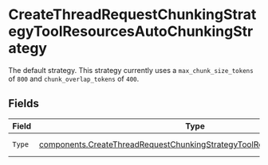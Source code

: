 # CreateThreadRequestChunkingStrategyToolResourcesAutoChunkingStrategy

The default strategy. This strategy currently uses a `max_chunk_size_tokens` of `800` and `chunk_overlap_tokens` of `400`.


## Fields

| Field                                                                                                                                                                  | Type                                                                                                                                                                   | Required                                                                                                                                                               | Description                                                                                                                                                            |
| ---------------------------------------------------------------------------------------------------------------------------------------------------------------------- | ---------------------------------------------------------------------------------------------------------------------------------------------------------------------- | ---------------------------------------------------------------------------------------------------------------------------------------------------------------------- | ---------------------------------------------------------------------------------------------------------------------------------------------------------------------- |
| `Type`                                                                                                                                                                 | [components.CreateThreadRequestChunkingStrategyToolResourcesFileSearchType](../../models/components/createthreadrequestchunkingstrategytoolresourcesfilesearchtype.md) | :heavy_check_mark:                                                                                                                                                     | Always `auto`.                                                                                                                                                         |